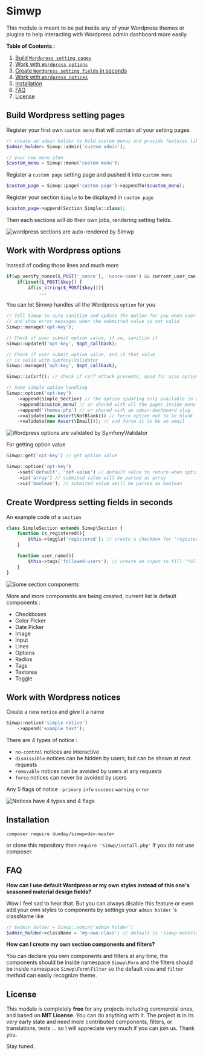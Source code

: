 # Simwp

This module is meant to be put inside any of your Wordpress themes or plugins to help interacting with Wordpress admin dashboard more easily.

**Table of Contents :**

1. [Build `Wordpress setting pages`](#build-wordpress-setting-pages)
2. [Work with `Wordpress options`](#work-with-wordpress-options)
3. [Create `Wordpress setting fields` in seconds](#create-wordpress-setting-fields-in-seconds)
4. [Work with `Wordpress notices`](#work-with-wordpress-notices)
5. [Installation](#installation)
6. [FAQ](#faq)
7. [License](#license)

## Build Wordpress setting pages

Register your first own `custom menu` that will contain all your setting pages

```php
// create an admin holder to hold custom menus and provide features like auto translating
$admin_holder= Simwp::admin('custom admin');

// your new menu item
$custom_menu = Simwp::menu('custom menu');
```

Register a `custom page` setting page and pushed it into `custom menu`

```php
$custom_page = Simwp::page('custom page')->appendTo($custom_menu);
```

Register your section `Simple` to be displayed in `custom page`

```php
$custom_page->append(Section_Simple::class);
```

Then each sections will do their own jobs, rendering setting fields.

![wordpress sections are auto-rendered by Simwp](https://i.imgur.com/2Ykq2G9.pngg)

## Work with Wordpress options

Instead of coding those lines and much more

```php
if(wp_verify_nonce($_POST['_nonce'], 'nonce-name') && current_user_can('manage_options')){
	if(isset($_POST[$key]) {
		if(is_string($_POST[$key])){
			...
```

You can let Simwp handles all the Wordpress `option` for you

```php
// Tell Simwp to auto sanitize and update the option for you when user hit enter
// and show error messages when the submitted value is not valid
Simwp::manage('opt-key');

// Check if user submit option value, if so, sanitize it
Simwp::updated('opt-key', $opt_callback);

// Check if user submit option value, and if that value
// is valid with Symfony\Validator
Simwp::managed('opt-key', $opt_callback);

Simwp::isCsrf(); // check if csrf attack presents, good for ajax options

// Some simple option handling
Simwp::option('opt-key')
	->append(Simple_Section) // the option updating only available in a specified section
	->append($custom_menu) // or shared with all the pages inside menu
	->append('themes.php') // or shared with an admin-dashboard slug
	->validate(new Assert\NotBlank()) // force option not to be blank
	->validate(new Assert\Email()); // and force it to be an email
```

![Wordpress options are validated by Symfony\Validator](https://i.imgur.com/Efd3fDw.png)

For getting option value
```php
Simwp::get('opt-key') // get option value

Simwp::option('opt-key')
	->set('default', 'def-value') // default value to return when option not found
	->is('array') // submited value will be parsed as array
	->is('boolean'); // submited value weill be parsed as boolean
```

## Create Wordpress setting fields in seconds

An example code of a `section`

```php
class SimpleSection extends Simwp\Section {
	function is_registered(){
		$this->toggle('registered'); // create a checkbox for 'registered' option
	}

	function user_name(){
		$this->tags('followed-users'); // create an input to fill 'followed-users'
	}
}
```

![Some section components](https://i.imgur.com/JAQRFbh.png)

More and more components are being created, current list is default components :

- Checkboxes
- Color Picker
- Date Picker
- Image
- Input
- Lines
- Options
- Radios
- Tags
- Textarea
- Toggle

## Work with Wordpress notices

Create a new `notice` and give it a name

```php
Simwp::notice('simple-notice')
	->append('example text');
```
There are 4 types of notice :
- `no-control` notices are interactive
- `dismissible` notices can be hidden by users, but can be shown at next requests
- `removable` notices can be avoided by users at any requests
- `force` notices can never be avoided by users

Any 5 flags of notice : `primary` `info` `success` `warning` `error`

![Notices have 4 types and 4 flags](https://i.imgur.com/BZzhvgT.png)

## Installation

```
composer require dumday/simwp=dev-master
```
or clone this repository then `require 'simwp/install.php'` if you do not use composer.

## FAQ

**How can I use default Wordpress or my own styles instead of this one's seasoned material design fields?**

Wow I feel sad to hear that. But you can always disable this feature or even add your own styles to components by settings your `admin holder` 's className like

```php
// $admin_holder = Simwp::admin('admin holder')
$admin_holder->className = 'my-own-class'; // default is 'simwp-material-ui'
```

**How can I create my own section components and filters?**

You can declare you own components and filters at any time, the components should be inside namespace `Simwp\Form` and the filters should be inside namespace `Simwp\Form\Filter` so the default `view` and `filter` method can easily recognize theme.

## License

This module is completely **free** for any projects including commercial ones, and based on **MIT License**. You can do anything with it. The project is in its very early state and need more contributed components, filters, or translations, tests ... so I will appreciate very much if you can join us. Thank you.

Stay tuned.
